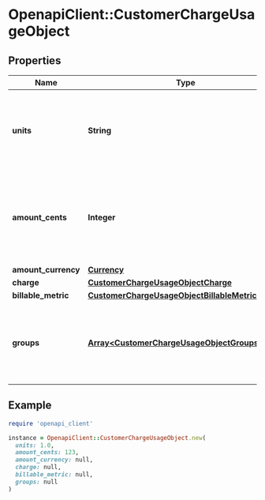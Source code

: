 # OpenapiClient::CustomerChargeUsageObject

## Properties

| Name | Type | Description | Notes |
| ---- | ---- | ----------- | ----- |
| **units** | **String** | The number of units consumed by the customer for a specific charge item. |  |
| **amount_cents** | **Integer** | The amount in cents, tax excluded, consumed by the customer for a specific charge item. |  |
| **amount_currency** | [**Currency**](Currency.md) |  |  |
| **charge** | [**CustomerChargeUsageObjectCharge**](CustomerChargeUsageObjectCharge.md) |  |  |
| **billable_metric** | [**CustomerChargeUsageObjectBillableMetric**](CustomerChargeUsageObjectBillableMetric.md) |  |  |
| **groups** | [**Array&lt;CustomerChargeUsageObjectGroupsInner&gt;**](CustomerChargeUsageObjectGroupsInner.md) | Array of group object, representing multiple dimensions for a charge item. |  |

## Example

```ruby
require 'openapi_client'

instance = OpenapiClient::CustomerChargeUsageObject.new(
  units: 1.0,
  amount_cents: 123,
  amount_currency: null,
  charge: null,
  billable_metric: null,
  groups: null
)
```

